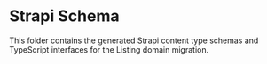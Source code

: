 # Strapi Schema

This folder contains the generated Strapi content type schemas and TypeScript interfaces for the Listing domain migration. 
